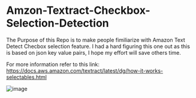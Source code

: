 # Amzon-Textract-Checkbox-Selection-Detection
The Purpose of this Repo is to make people fimiliarize with Amazon Text Detect Checbox selection feature. I had a hard figuring this one out as this is based on json key value pairs, I hope my effort will save others time. 

For more information refer to this link: https://docs.aws.amazon.com/textract/latest/dg/how-it-works-selectables.html

![image](https://user-images.githubusercontent.com/120024887/218654571-d054ce09-14f4-4e79-8fb3-1e06c77a569a.png)



